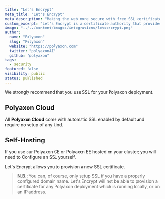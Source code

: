 ```yaml
---
title: "Let's Encrypt"
meta_title: "Let's Encrypt"
meta_description: "Making the web more secure with free SSL certificates, Let's Encrypt is a great way to make your Polyaxon deployment run on HTTPS. Ensure your Polyaxon deployment is secure with a free SSL certificate via a full integration with Let's Encrypt."
custom_excerpt: "Let's Encrypt is a certificate authority that provides X.509 certificates for Transport Layer Security encryption at no charge. The certificate is valid for 90 days, during which renewal can take place at anytime."
image: "../../content/images/integrations/letsencrypt.png"
author:
  name: "Polyaxon"
  slug: "Polyaxon"
  website: "https://polyaxon.com"
  twitter: "polyaxonAI"
  github: "polyaxon"
tags: 
  - security
featured: false
visibility: public
status: published
---
```


We strongly recommend that you use SSL for your Polyaxon deployment.


## Polyaxon Cloud

All **Polyaxon Cloud** come with automatic SSL enabled by default and require no setup of any kind.


## Self-Hosting

If you use our Polyaxon CE or Polyaxon EE hosted on your cluster; you will need to Configure an SSL yourself.

Let's Encrypt allows you to provision a new SSL certificate.

>**N.B.**: You can, of course, only setup SSL if you have a properly configured domain name. Let's Encrypt will not be able to provision a certificate for any Polyaxon deployment which is running locally, or on an IP address.
